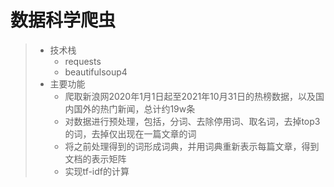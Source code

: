 # 数据科学爬虫

> * 技术栈
>   * requests
>   * beautifulsoup4
> * 主要功能
>   * 爬取新浪网2020年1月1日起至2021年10月31日的热榜数据，以及国内国外的热门新闻，总计约19w条
>   * 对数据进行预处理，包括，分词、去除停用词、取名词，去掉top3的词，去掉仅出现在一篇文章的词
>   * 将之前处理得到的词形成词典，并用词典重新表示每篇文章，得到文档的表示矩阵
>   * 实现tf-idf的计算

